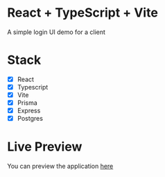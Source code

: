 # React + TypeScript + Vite
A simple login UI demo for a client

# Stack
- [x] React
- [x] Typescript
- [x] Vite
- [x] Prisma
- [x] Express
- [x] Postgres

# Live Preview
You can preview the application [here](login-ui-demo.vercel.app)
